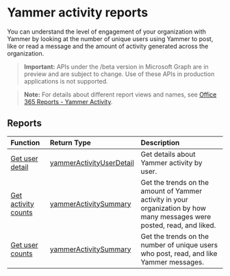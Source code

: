 # Yammer activity reports

You can understand the level of engagement of your organization with Yammer by looking at the number of unique users using Yammer to post, like or read a message and the amount of activity generated across the organization.

> **Important:** APIs under the /beta version in Microsoft Graph are in preview and are subject to change. Use of these APIs in production applications is not supported.

> **Note:** For details about different report views and names, see [Office 365 Reports - Yammer Activity](https://support.office.com/client/Yammer-activity-c7c9f938-5b8e-4d52-b1a2-c7c32cb2312a).

## Reports

| Function                                 | Return Type                              | Description                              |
| :--------------------------------------- | :--------------------------------------- | :--------------------------------------- |
| [Get user detail](../api/reportroot_yammeractivityuserdetail.md) | [yammerActivityUserDetail](../api/reportroot_yammeractivityuserdetail.md#response) | Get details about Yammer activity by user. |
| [Get activity counts](../api/reportroot_yammeractivitycounts.md) | [yammerActivitySummary](../api/reportroot_yammeractivitycounts.md#response) | Get the trends on the amount of Yammer activity in your organization by how many messages were posted, read, and liked. |
| [Get user counts](../api/reportroot_yammeractivityusercounts.md) | [yammerActivitySummary](../api/reportroot_yammeractivityusercounts.md#response) | Get the trends on the number of unique users who post, read, and like Yammer messages. |
